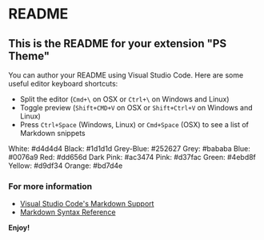 # README
## This is the README for your extension "PS Theme"
You can author your README using Visual Studio Code.  Here are some useful editor keyboard shortcuts:

* Split the editor (`Cmd+\` on OSX or `Ctrl+\` on Windows and Linux)
* Toggle preview (`Shift+CMD+V` on OSX or `Shift+Ctrl+V` on Windows and Linux)
* Press `Ctrl+Space` (Windows, Linux) or `Cmd+Space` (OSX) to see a list of Markdown snippets

White: 		#d4d4d4
Black:    	#1d1d1d
Grey-Blue: 	#252627
Grey:     	#bababa
Blue:    	#0076a9
Red:      	#dd656d
Dark Pink:  #ac3474
Pink:     	#d37fac
Green:    	#4ebd8f
Yellow:   	#d9df34
Orange:   	#bd7d4e

### For more information
* [Visual Studio Code's Markdown Support](http://code.visualstudio.com/docs/languages/markdown)
* [Markdown Syntax Reference](https://help.github.com/articles/markdown-basics/)

**Enjoy!**
